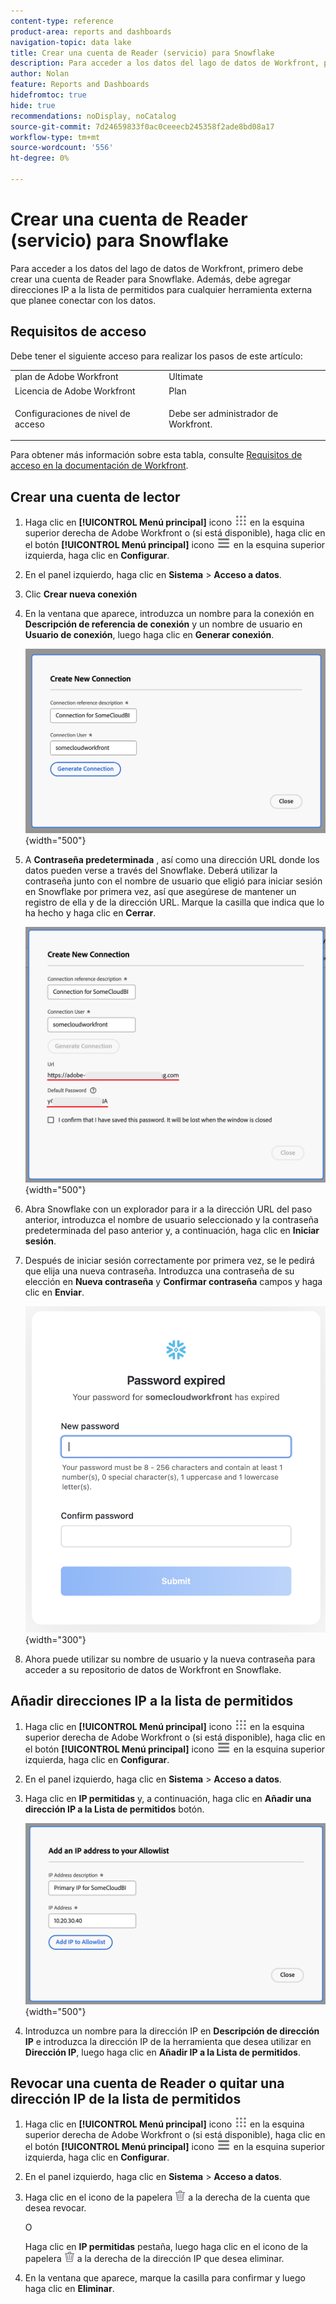 ```yaml
---
content-type: reference
product-area: reports and dashboards
navigation-topic: data lake
title: Crear una cuenta de Reader (servicio) para Snowflake
description: Para acceder a los datos del lago de datos de Workfront, primero debe crear una cuenta de Reader para Snowflake.
author: Nolan
feature: Reports and Dashboards
hidefromtoc: true
hide: true
recommendations: noDisplay, noCatalog
source-git-commit: 7d24659833f0ac0ceeecb245358f2ade8bd08a17
workflow-type: tm+mt
source-wordcount: '556'
ht-degree: 0%

---
```


# Crear una cuenta de Reader (servicio) para Snowflake

Para acceder a los datos del lago de datos de Workfront, primero debe crear una cuenta de Reader para Snowflake. Además, debe agregar direcciones IP a la lista de permitidos para cualquier herramienta externa que planee conectar con los datos.

## Requisitos de acceso

Debe tener el siguiente acceso para realizar los pasos de este artículo:

<table style="table-layout:auto"> 
 <col> 
 <col> 
 <tbody> 
  <tr> 
   <td role="rowheader">plan de Adobe Workfront</td> 
   <td>Ultimate</td> 
  </tr> 
  <tr> 
   <td role="rowheader">Licencia de Adobe Workfront</td> 
   <td>Plan</td> 
  </tr> 
  <tr> 
   <td role="rowheader">Configuraciones de nivel de acceso</td> 
   <td> <p>Debe ser administrador de Workfront.</p></td> 
  </tr> 
 </tbody> 
</table>

Para obtener más información sobre esta tabla, consulte [Requisitos de acceso en la documentación de Workfront](/help/quicksilver/administration-and-setup/add-users/access-levels-and-object-permissions/access-level-requirements-in-documentation.md).

## Crear una cuenta de lector

1. Haga clic en **[!UICONTROL Menú principal]** icono ![Menú principal](/help/_includes/assets/main-menu-icon.png) en la esquina superior derecha de Adobe Workfront o (si está disponible), haga clic en el botón **[!UICONTROL Menú principal]** icono ![Menú principal](/help/_includes/assets/main-menu-icon-left-nav.png) en la esquina superior izquierda, haga clic en **Configurar**.

1. En el panel izquierdo, haga clic en **Sistema** > **Acceso a datos**.

1. Clic **Crear nueva conexión**

1. En la ventana que aparece, introduzca un nombre para la conexión en **Descripción de referencia de conexión** y un nombre de usuario en **Usuario de conexión**, luego haga clic en **Generar conexión**.

   ![Crear cuenta de lector](/help/quicksilver/reports-and-dashboards/data-lake/assets/new-reader-connection.png) {width="500"}

1. A **Contraseña predeterminada** , así como una dirección URL donde los datos pueden verse a través del Snowflake. Deberá utilizar la contraseña junto con el nombre de usuario que eligió para iniciar sesión en Snowflake por primera vez, así que asegúrese de mantener un registro de ella y de la dirección URL. Marque la casilla que indica que lo ha hecho y haga clic en **Cerrar**.

   ![Contraseña de cuenta predeterminada](/help/quicksilver/reports-and-dashboards/data-lake/assets/default-password-reader-account.png) {width="500"}

1. Abra Snowflake con un explorador para ir a la dirección URL del paso anterior, introduzca el nombre de usuario seleccionado y la contraseña predeterminada del paso anterior y, a continuación, haga clic en **Iniciar sesión**.

1. Después de iniciar sesión correctamente por primera vez, se le pedirá que elija una nueva contraseña. Introduzca una contraseña de su elección en **Nueva contraseña** y **Confirmar contraseña** campos y haga clic en **Enviar**.

   ![Restablecer contraseña de Snowflake](/help/quicksilver/reports-and-dashboards/data-lake/assets/reset-snowflake-password.png) {width="300"}

1. Ahora puede utilizar su nombre de usuario y la nueva contraseña para acceder a su repositorio de datos de Workfront en Snowflake.

## Añadir direcciones IP a la lista de permitidos

1. Haga clic en **[!UICONTROL Menú principal]** icono ![Menú principal](/help/_includes/assets/main-menu-icon.png) en la esquina superior derecha de Adobe Workfront o (si está disponible), haga clic en el botón **[!UICONTROL Menú principal]** icono ![Menú principal](/help/_includes/assets/main-menu-icon-left-nav.png) en la esquina superior izquierda, haga clic en **Configurar**.

1. En el panel izquierdo, haga clic en **Sistema** > **Acceso a datos**.

1. Haga clic en **IP permitidas** y, a continuación, haga clic en **Añadir una dirección IP a la Lista de permitidos** botón.

   ![Añadir dirección IP](/help/quicksilver/reports-and-dashboards/data-lake/assets/add-IP-allowlist.png) {width="500"}

1. Introduzca un nombre para la dirección IP en **Descripción de dirección IP** e introduzca la dirección IP de la herramienta que desea utilizar en **Dirección IP**, luego haga clic en **Añadir IP a la Lista de permitidos**.

## Revocar una cuenta de Reader o quitar una dirección IP de la lista de permitidos

1. Haga clic en **[!UICONTROL Menú principal]** icono ![Menú principal](/help/_includes/assets/main-menu-icon.png) en la esquina superior derecha de Adobe Workfront o (si está disponible), haga clic en el botón **[!UICONTROL Menú principal]** icono ![Menú principal](/help/_includes/assets/main-menu-icon-left-nav.png) en la esquina superior izquierda, haga clic en **Configurar**.

1. En el panel izquierdo, haga clic en **Sistema** > **Acceso a datos**.

1. Haga clic en el icono de la papelera ![Icono Eliminar](/help/quicksilver/reports-and-dashboards/data-lake/assets/delete.png) a la derecha de la cuenta que desea revocar.

   O

   Haga clic en **IP permitidas** pestaña, luego haga clic en el icono de la papelera ![Icono Eliminar](/help/quicksilver/reports-and-dashboards/data-lake/assets/delete.png) a la derecha de la dirección IP que desea eliminar.

1. En la ventana que aparece, marque la casilla para confirmar y luego haga clic en **Eliminar**.
